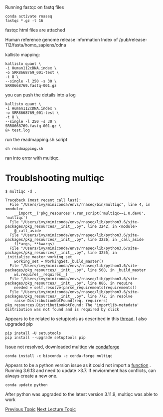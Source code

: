 Running fastqc on fastq files

```
conda activate rnaseq
fastqc *.gz -t 16
```

fastqc html files are attached

Human reference genome release information
Index of /pub/release-112/fasta/homo_sapiens/cdna

kallisto mapping:

```
kallisto quant \
-i Human112cDNA.index \
-o SRR8668769_001-test \
-t 8 \
--single -l 250 -s 30 \
SRR8668769.fastq-001.gz 
```
you can push the details into a log
```
kallisto quant \
-i Human112cDNA.index \
-o SRR8668769_001-test \
-t 8 \
--single -l 250 -s 30 \
SRR8668769.fastq-001.gz \
&> test.log 
```

run the readmapping.sh script
```
sh readmapping.sh
```

ran into error with multiqc. 
# Troublshooting multiqc

```
$ multiqc -d .

Traceback (most recent call last):
  File "/Users/ivy/miniconda/envs/rnaseq/bin/multiqc", line 4, in <module>
    __import__('pkg_resources').run_script('multiqc==1.0.dev0', 'multiqc')
  File "/Users/ivy/miniconda/envs/rnaseq/lib/python3.6/site-packages/pkg_resources/__init__.py", line 3242, in <module>
    @_call_aside
  File "/Users/ivy/miniconda/envs/rnaseq/lib/python3.6/site-packages/pkg_resources/__init__.py", line 3226, in _call_aside
    f(*args, **kwargs)
  File "/Users/ivy/miniconda/envs/rnaseq/lib/python3.6/site-packages/pkg_resources/__init__.py", line 3255, in _initialize_master_working_set
    working_set = WorkingSet._build_master()
  File "/Users/ivy/miniconda/envs/rnaseq/lib/python3.6/site-packages/pkg_resources/__init__.py", line 568, in _build_master
    ws.require(__requires__)
  File "/Users/ivy/miniconda/envs/rnaseq/lib/python3.6/site-packages/pkg_resources/__init__.py", line 886, in require
    needed = self.resolve(parse_requirements(requirements))
  File "/Users/ivy/miniconda/envs/rnaseq/lib/python3.6/site-packages/pkg_resources/__init__.py", line 772, in resolve
    raise DistributionNotFound(req, requirers)
pkg_resources.DistributionNotFound: The 'importlib-metadata' distribution was not found and is required by click
```

Appears to be related to setuptools as described in this [thread](https://github.com/pypa/twine/issues/724#issuecomment-753503728). I also upgraded pip
```
pip install -U setuptools
pip install --upgrade setuptools pip
```

Issue not resolved, downloaded multiqc via [condaforge](https://stackoverflow.com/questions/74146947/error-installing-multiqc-from-conda-importlib-metadata)
```
conda install -c bioconda -c conda-forge multiqc
```

Appears to be a python version issue as it could not import a [function](https://stackoverflow.com/questions/52889746/cant-import-annotations-from-future) . Running 3.6.13 and need to update >3.7. If enviornment has conflicts, can always create a new one.
```
conda update python
```
After python was upgraded to the latest version 3.11.9, multiqc was able to work


[Previous Topic](../Lecture02:SettingUp/Lecture2.md)
[Next Lecture Topic](../Lecture04:RNAseqCount/Lecture04.md)
